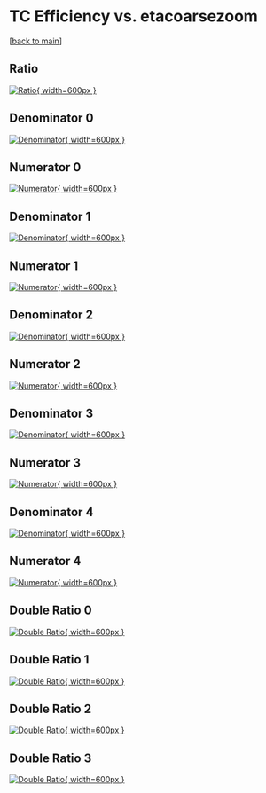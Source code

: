 # TC Efficiency vs. etacoarsezoom

[[back to main](./)]



## Ratio

[![Ratio](../mtv/var/TC_loweta_13_1_eff_etacoarsezoom.png){ width=600px }](../mtv/var/TC_loweta_13_1_eff_etacoarsezoom.pdf)

## Denominator 0

[![Denominator](../mtv/den/TC_loweta_13_1_eff_etacoarsezoom_den0.png){ width=600px }](../mtv/den/TC_loweta_13_1_eff_etacoarsezoom_den0.pdf)

## Numerator 0

[![Numerator](../mtv/num/TC_loweta_13_1_eff_etacoarsezoom_num0.png){ width=600px }](../mtv/num/TC_loweta_13_1_eff_etacoarsezoom_num0.pdf)

## Denominator 1

[![Denominator](../mtv/den/TC_loweta_13_1_eff_etacoarsezoom_den1.png){ width=600px }](../mtv/den/TC_loweta_13_1_eff_etacoarsezoom_den1.pdf)

## Numerator 1

[![Numerator](../mtv/num/TC_loweta_13_1_eff_etacoarsezoom_num1.png){ width=600px }](../mtv/num/TC_loweta_13_1_eff_etacoarsezoom_num1.pdf)

## Denominator 2

[![Denominator](../mtv/den/TC_loweta_13_1_eff_etacoarsezoom_den2.png){ width=600px }](../mtv/den/TC_loweta_13_1_eff_etacoarsezoom_den2.pdf)

## Numerator 2

[![Numerator](../mtv/num/TC_loweta_13_1_eff_etacoarsezoom_num2.png){ width=600px }](../mtv/num/TC_loweta_13_1_eff_etacoarsezoom_num2.pdf)

## Denominator 3

[![Denominator](../mtv/den/TC_loweta_13_1_eff_etacoarsezoom_den3.png){ width=600px }](../mtv/den/TC_loweta_13_1_eff_etacoarsezoom_den3.pdf)

## Numerator 3

[![Numerator](../mtv/num/TC_loweta_13_1_eff_etacoarsezoom_num3.png){ width=600px }](../mtv/num/TC_loweta_13_1_eff_etacoarsezoom_num3.pdf)

## Denominator 4

[![Denominator](../mtv/den/TC_loweta_13_1_eff_etacoarsezoom_den4.png){ width=600px }](../mtv/den/TC_loweta_13_1_eff_etacoarsezoom_den4.pdf)

## Numerator 4

[![Numerator](../mtv/num/TC_loweta_13_1_eff_etacoarsezoom_num4.png){ width=600px }](../mtv/num/TC_loweta_13_1_eff_etacoarsezoom_num4.pdf)

## Double Ratio 0

[![Double Ratio](../mtv/ratio/TC_loweta_13_1_eff_etacoarsezoom_ratio0.png){ width=600px }](../mtv/ratio/TC_loweta_13_1_eff_etacoarsezoom_ratio0.pdf)

## Double Ratio 1

[![Double Ratio](../mtv/ratio/TC_loweta_13_1_eff_etacoarsezoom_ratio1.png){ width=600px }](../mtv/ratio/TC_loweta_13_1_eff_etacoarsezoom_ratio1.pdf)

## Double Ratio 2

[![Double Ratio](../mtv/ratio/TC_loweta_13_1_eff_etacoarsezoom_ratio2.png){ width=600px }](../mtv/ratio/TC_loweta_13_1_eff_etacoarsezoom_ratio2.pdf)

## Double Ratio 3

[![Double Ratio](../mtv/ratio/TC_loweta_13_1_eff_etacoarsezoom_ratio3.png){ width=600px }](../mtv/ratio/TC_loweta_13_1_eff_etacoarsezoom_ratio3.pdf)

